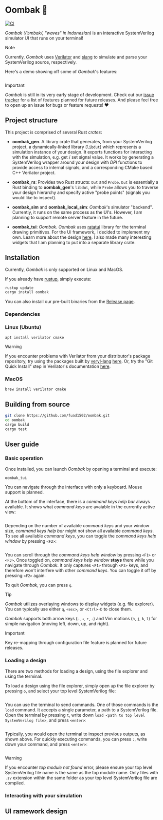 # Oombak 🌊

[![CI](https://github.com/fuad1502/oombak/actions/workflows/CI.yml/badge.svg)](https://github.com/fuad1502/oombak/actions/workflows/CI.yml)

*Oombak (/ˈɔmbak/, "waves" in Indonesian)* is an interactive SystemVerilog simulator UI that runs on your terminal!

> [!NOTE]
> Currently, *Oombak* uses [Verilator](https://github.com/verilator/verilator) and [slang](https://github.com/MikePopoloski/slang) to simulate and parse your SystemVerilog source, respectively.

Here's a demo showing off some of *Oombak*'s features:

![]()

> [!IMPORTANT]
> *Oombak* is still in its very early stage of development. Check out our [issue tracker](https://github.com/fuad1502/oombak/issues?q=is%3Aissue%20state%3Aopen%20label%3Atracker) for a list of features planned for future releases. And please feel free to open up an issue for bugs or feature requests! ❤️

## Project structure

This project is comprised of several Rust *crates*:

- **oombak_gen**. A library crate that generates, from your SystemVerilog project, a dynamically-linked library (`libdut`) which represents a simulation instance of your design. It exports functions for interacting with the simulation, e.g. get / set signal value. It works by generating a SystemVerilog wrapper around your design with *DPI* functions to provide access to internal signals, and a corresponding CMake based C++ Verilator project.

- **oombak_rs**: Provides two Rust structs: `Dut` and `Probe`. `Dut` is essentially a Rust binding to **oombak_gen**'s `libdut`, while `Probe` allows you to traverse your design hierarchy and specify active "probe points" (signals you would like to inspect).

- **oombak_sim** and **oombak_local_sim**: *Oombak*'s simulator "backend". Currently, it runs on the same process as the UI's. However, I am planning to support remote server feature in the future.

- **oombak_tui**: *Oombak*. *Oombak* uses [ratatui](https://github.com/ratatui/ratatui) library for the terminal drawing primitives. For the UI framework, I decided to implement my own. Learn more about the design [here](). I also made many interesting widgets that I am planning to put into a separate library crate. 

## Installation

Currently, *Oombak* is only supported on Linux and MacOS.

If you already have [rustup](https://www.rust-lang.org/learn/get-started), simply execute:

```sh
rustup update
cargo install oombak
```
You can also install our pre-built binaries from the [Release page](https://github.com/fuad1502/oombak/releases).

### Dependencies

### Linux (Ubuntu)

```sh
apt install verilator cmake
```
> [!WARNING]
> If you encounter problems with Verilator from your distributor's package repository, try using the packages built by [veryl-lang]() [here](https://github.com/veryl-lang/verilator-package/releases). Or, try the "Git Quick Install" step in Verilator's documentation [here](https://veripool.org/guide/latest/install.html#git-quick-install).

### MacOS

```sh
brew install verilator cmake
```

## Building from source

```sh
git clone https://github.com/fuad1502/oombak.git
cd oombak
cargo build
cargo test
```

## User guide

### Basic operation

Once installed, you can launch *Oombak* by opening a terminal and execute:

```sh
oombak_tui
```

You can navigate through the interface with only a keyboard. Mouse support is planned.

At the bottom of the interface, there is a *command keys help bar* always available. It shows what *command keys* are avaiable in the currently active view:

![]()

Depending on the number of available *command keys* and your window size, *command keys help bar* might not show all available *command keys*. To see all available *command keys*, you can toggle the *command keys help window* by pressing `<F2>`:

![]()

You can scroll through the *command keys help window* by pressing `<F1>` or `<F3>`. Once toggled on, *command keys help window* **stays** there while you navigate through *Oombak*. It only captures `<F1>` through `<F3>` keys, and therefore won't interfere with other *command keys*. You can toggle it off by pressing `<F2>` again.

To quit *Oombak*, you can press `q`.

> [!TIP]
> *Oombak* utilizes overlaying windows to display widgets (e.g. file explorer). You can typically use either `q`, `<esc>`, or `<Ctrl>-D` to close them.

*Oombak* supports both arrow keys (`←`, `↓`, `↑`, `→`) and Vim motions (`h`, `j`, `k`, `l`) for simple navigation (moving left, down, up, and right).

> [!IMPORTANT]
> Key re-mapping through configuration file feature is planned for future releases. 

### Loading a design

There are two methods for loading a design, using the file explorer and using the terminal. 

To load a design using the file explorer, simply open up the file explorer by pressing `o`, and select your top level SystemVerilog file:

![]()

You can use the terminal to send commands. One of those commands is the `load` command. It accepts a single parameter, a path to a SystemVerilog file. Open the terminal by pressing `t`, write down `load <path to top level SystemVerilog file>`, and press `<enter>`:

![]()

Typically, you would open the terminal to inspect previous outputs, as shown above. For quickly executing commands, you can press `:`, write down your command, and press `<enter>`:

![]()

> [!WARNING]
> If you encounter *top module not found* error, please ensure your top level SystemVerilog file name is the same as the top module name. 
> Only files with `.sv` extension within the same folder as your top level SystemVerilog file are compiled.

### Interacting with your simulation

## UI ramework design

